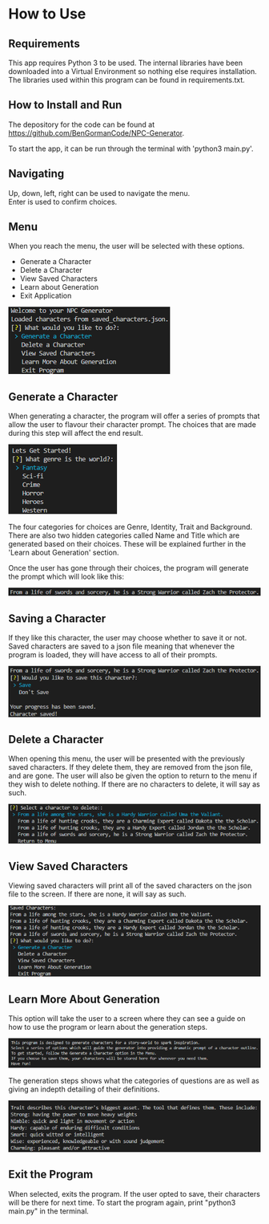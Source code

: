 # How to Use
## Requirements
This app requires Python 3 to be used. The internal libraries have been downloaded into a Virtual Environment so nothing else requires installation. The libraries used within this program can be found in requirements.txt. 

## How to Install and Run
The depository for the code can be found at https://github.com/BenGormanCode/NPC-Generator.

To start the app, it can be run through the terminal with 'python3 main.py'. 

## Navigating
Up, down, left, right can be used to navigate the menu.  
Enter is used to confirm choices.  

## Menu
When you reach the menu, the user will be selected with these options. 

- Generate a Character
- Delete a Character
- View Saved Characters
- Learn about Generation
- Exit Application

<img src="images/menu.png" alt="Menu of Character Generator"> 

## Generate a Character
When generating a character, the program will offer a series of prompts that allow the user to flavour their character prompt. The choices that are made during this step will affect the end result.

<img src="images/generate.png" alt="Character Generation Menu"> 

The four categories for choices are Genre, Identity, Trait and Background. There are also two hidden categories called Name and Title which are generated based on their choices. These will be explained further in the 'Learn about Generation' section. 

Once the user has gone through their choices, the program will generate the prompt which will look like this: 

<img src="images/finished.png" alt="Generated Character Example"> 

## Saving a Character
If they like this character, the user may choose whether to save it or not. Saved characters are saved to a json file meaning that whenever the program is loaded, they will have access to all of their prompts. 

<img src="images/save.png" alt="The Save Menu"> 

## Delete a Character
When opening this menu, the user will be presented with the previously saved characters. If they delete them, they are removed from the json file, and are gone. The user will also be given the option to return to the menu if they wish to delete nothing. If there are no characters to delete, it will say as such. 

<img src="images/delete.png" alt="The Delete Menu"> 


## View Saved Characters
Viewing saved characters will print all of the saved characters on the json file to the screen. If there are none, it will say as such. 

<img src="images/view.png" alt="A list of Example Characters"> 

## Learn More About Generation
This option will take the user to a screen where they can see a guide on how to use the program or learn about the generation steps. 

<img src="images/how.png" alt="How To Menu"> 


The generation steps shows what the categories of questions are as well as giving an indepth detailing of their definitions. 

<img src="images/category.png" alt="A Menu describing Character Generation"> 


## Exit the Program
When selected, exits the program. If the user opted to save, their characters will be there for next time. To start the program again, print "python3 main.py" in the terminal. 
